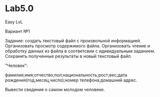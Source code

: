 # Lab5.0
Easy LvL

Вариант №1 

Задание: создать текстовый файл с произвольной информацией. Организовать просмотр содержимого файла. Организовать чтение и обработку данных
из файла в соответсвии с идивидуальным заданием. Сохранить полученные результаты в новый текстовый файл.

"Человек":

фамилия;имя;отчество;пол;национальность;рост;вес;дата рождения(год,месяц,число);номер телефона;домашний адрес.

Вывести сведения о самом молодом человеке.
